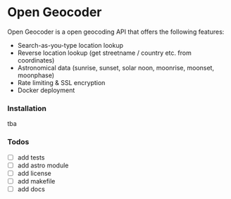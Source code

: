 # Open Geocoder
Open Geocoder is a open geocoding API that offers the following features:
- Search-as-you-type location lookup
- Reverse location lookup (get streetname / country etc. from coordinates)
- Astronomical data (sunrise, sunset, solar noon, moonrise, moonset, moonphase)
- Rate limiting & SSL encryption
- Docker deployment

### Installation

tba

### Todos
- [ ] add tests
- [ ] add astro module
- [ ] add license
- [ ] add makefile
- [ ] add docs
